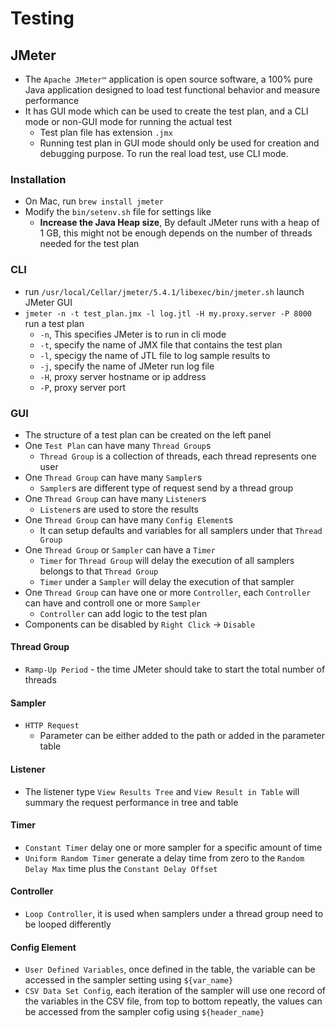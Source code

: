 # Testing

## JMeter

* The `Apache JMeter™` application is open source software, a 100% pure Java application designed to load test functional behavior and measure performance
* It has GUI mode which can be used to create the test plan, and a CLI mode or non-GUI mode for running the actual test
  * Test plan file has extension `.jmx`
  * Running test plan in GUI mode should only be used for creation and debugging purpose. To run the real load test, use CLI mode.

### Installation

* On Mac, run `brew install jmeter`
* Modify the `bin/setenv.sh` file for settings like
  * **Increase the Java Heap size**, By default JMeter runs with a heap of 1 GB, this might not be enough depends on the number of threads needed for the test plan

### CLI

* run `/usr/local/Cellar/jmeter/5.4.1/libexec/bin/jmeter.sh` launch JMeter GUI
* `jmeter -n -t test_plan.jmx -l log.jtl -H my.proxy.server -P 8000` run a test plan
  * `-n`, This specifies JMeter is to run in cli mode
  * `-t`, specify the name of JMX file that contains the test plan
  * `-l`, specigy the name of JTL file to log sample results to
  * `-j`, specify the name of JMeter run log file
  * `-H`, proxy server hostname or ip address
  * `-P`, proxy server port

### GUI

* The structure of a test plan can be created on the left panel
* One `Test Plan` can have many `Thread Group`s
  * `Thread Group` is a collection of threads, each thread represents one user
* One `Thread Group` can have many `Sampler`s
  * `Sampler`s are different type of request send by a thread group
* One `Thread Group` can have many `Listener`s
  * `Listener`s are used to store the results
* One `Thread Group` can have many `Config Element`s
  * It can setup defaults and variables for all samplers under that `Thread Group`
* One `Thread Group` or `Sampler` can have a `Timer`
  * `Timer` for `Thread Group` will delay the execution of all samplers belongs to that `Thread Group`
  * `Timer` under a `Sampler` will delay the execution of that sampler
* One `Thread Group` can have one or more `Controller`, each `Controller` can have and controll one or more `Sampler`
  * `Controller` can add logic to the test plan
* Components can be disabled by `Right Click` -&gt; `Disable`

#### Thread Group

* `Ramp-Up Period` - the time JMeter should take to start the total number of threads

#### Sampler

* `HTTP Request`
  * Parameter can be either added to the path or added in the parameter table

#### Listener

* The listener type `View Results Tree` and `View Result in Table` will summary the request performance in tree and table

#### Timer

* `Constant Timer` delay one or more sampler for a specific amount of time
* `Uniform Random Timer` generate a delay time from zero to the `Random Delay Max` time plus the `Constant Delay Offset`

#### Controller

* `Loop Controller`, it is used when samplers under a thread group need to be looped differently

#### Config Element

* `User Defined Variables`, once defined in the table, the variable can be accessed in the sampler setting using `${var_name}`
* `CSV Data Set Config`, each iteration of the sampler will use one record of the variables in the CSV file, from top to bottom repeatly, the values can be accessed from the sampler cofig using `${header_name}`

